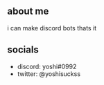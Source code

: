 ## about me
i can make discord bots thats it

## socials
- discord: yoshi#0992
- twitter: @yoshisuckss
